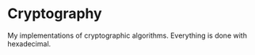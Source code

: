 # Cryptography
My implementations of cryptographic algorithms. Everything is done with hexadecimal. 
###
